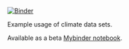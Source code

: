 [![Binder](https://img.shields.io/badge/launch-binder-e66581.svg)](https://beta.mybinder.org/v2/gh/openclimatedata/notebooks/master?filepath=index.ipynb)

Example usage of climate data sets.

Available as a beta [Mybinder notebook](https://mybinder.org/v2/gh/openclimatedata/notebooks/master?filepath=index.ipynb).
